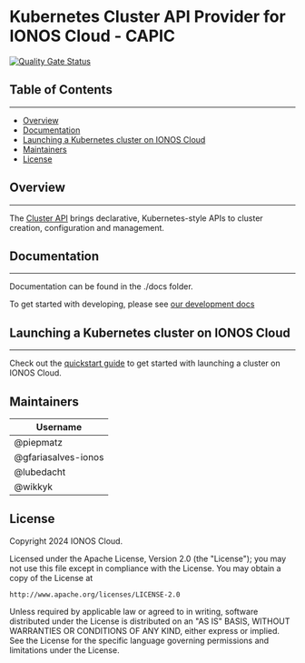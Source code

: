 # Kubernetes Cluster API Provider for IONOS Cloud - CAPIC

[![Quality Gate Status](https://sonarcloud.io/api/project_badges/measure?project=ionos-cloud_cluster-api-provider-ionoscloud&metric=alert_status&token=61ea2f753f2b2a3ed9a2cf966248fdd57d7f6ebd)](https://sonarcloud.io/summary/new_code?id=ionos-cloud_cluster-api-provider-ionoscloud)

## Table of Contents

---

- [Overview](#overview)
- [Documentation](#documentation)
- [Launching a Kubernetes cluster on IONOS Cloud](#launching-a-kubernetes-cluster-on-ionos-cloud)
- [Maintainers](#maintainers)
- [License](#license)
<!-- TODO -[Contributing](./CONTRIBUTING.md) -->

## Overview

---

The [Cluster API](https://github.com/kubernetes-sigs/cluster-api) brings declarative, Kubernetes-style APIs to cluster creation, configuration and management.

## Documentation

---

Documentation can be found in the ./docs folder. 

To get started with developing, please see [our development docs](./docs/Development.md)

## Launching a Kubernetes cluster on IONOS Cloud

---

Check out the [quickstart guide](./docs/quickstart.md) to get started with launching a cluster on IONOS Cloud.

## Maintainers

| Username              |
|-----------------------|
| @piepmatz             |
| @gfariasalves-ionos   |
| @lubedacht            |
| @wikkyk               |


## License

Copyright 2024 IONOS Cloud.

Licensed under the Apache License, Version 2.0 (the "License");
you may not use this file except in compliance with the License.
You may obtain a copy of the License at

    http://www.apache.org/licenses/LICENSE-2.0

Unless required by applicable law or agreed to in writing, software
distributed under the License is distributed on an "AS IS" BASIS,
WITHOUT WARRANTIES OR CONDITIONS OF ANY KIND, either express or implied.
See the License for the specific language governing permissions and
limitations under the License.

